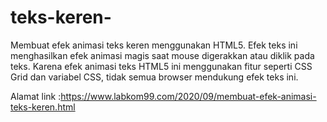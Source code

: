 # teks-keren-

Membuat efek animasi teks keren menggunakan HTML5. Efek teks ini menghasilkan efek animasi magis saat mouse digerakkan atau diklik pada teks. Karena efek animasi teks HTML5 ini menggunakan fitur seperti CSS Grid dan variabel CSS, tidak semua browser mendukung efek teks ini.

Alamat link :https://www.labkom99.com/2020/09/membuat-efek-animasi-teks-keren.html
